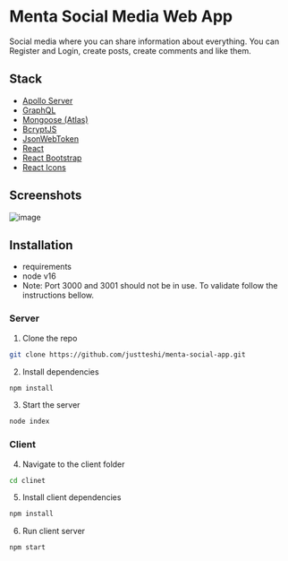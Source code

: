 # Menta Social Media Web App
Social media where you can share information about everything. You can Register and Login, create posts, create comments and like them. 

## Stack
* [Apollo Server](https://www.apollographql.com/docs/apollo-server/)
* [GraphQL](https://graphql.org/)
* [Mongoose (Atlas)](https://www.mongodb.com/atlas/database)
* [BcryptJS](https://www.npmjs.com/package/bcrypt)
* [JsonWebToken](https://www.npmjs.com/package/jsonwebtoken)
* [React](https://reactjs.org/)
* [React Bootstrap](https://react-bootstrap.github.io/)
* [React Icons](https://react-icons.github.io/react-icons)
## Screenshots

![image](https://res.cloudinary.com/menta-photos/image/upload/v1640520515/Screenshot_2021-12-26_at_14-06-22_Menta_Social_App_nfoch2.png)

## Installation
* requirements
* node v16
* Note: Port 3000 and 3001 should not be in use. To validate follow the instructions bellow.
### Server
 1. Clone the repo
 ```bash
 git clone https://github.com/justteshi/menta-social-app.git
 ```
 2. Install dependencies
 ```bash
npm install
 ```
 3. Start the server
 ```bash
node index
 ```
### Client
 4. Navigate to the client folder
 ```bash
 cd clinet
 ```
 5. Install client dependencies
 ```bash
 npm install
 ```
 6. Run client server
 ```bash
 npm start
 ```
